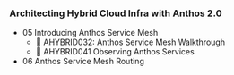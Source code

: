 ### Architecting Hybrid Cloud Infra with Anthos 2.0

- 05 Introducing Anthos Service Mesh
    - :memo: AHYBRID032: Anthos Service Mesh Walkthrough
    - :memo: AHYBRID041 Observing Anthos Services
- 06 Anthos Service Mesh Routing



